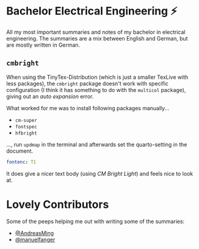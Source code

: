 # Bachelor Electrical Engineering :zap:

All my most important summaries and notes of my bachelor in electrical engineering. The summaries are a mix between English and German, but are mostly written in German.

## `cmbright`

When using the TinyTex-Distribution (which is just a smaller TexLive with less packages), the `cmbright` package doesn't work with specific configuration (I think it has something to do with the `multicol` package), giving out an *auto expansion* error.

What worked for me was to install following packages manually...

- `cm-super`
- `fontspec`
- `hfbright`

..., run `updmap` in the terminal and afterwards set the quarto-setting in the document.
```yaml
fontenc: T1
```

It does give a nicer text body (using *CM Bright Light*) and feels nice to look at.

# Lovely Contributors

Some of the peeps helping me out with writing some of the summaries:

- [@AndreasMing](https://github.com/AndreasMing/)
- [@manuelfanger](https://github.com/manuelfanger)